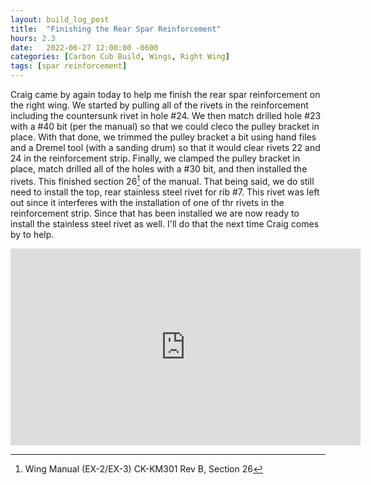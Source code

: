 ```yaml
---
layout: build_log_post
title:  "Finishing the Rear Spar Reinforcement"
hours: 2.3
date:   2022-06-27 12:00:00 -0600
categories: [Carbon Cub Build, Wings, Right Wing]
tags: [spar reinforcement]
---
```


Craig came by again today to help me finish the rear spar reinforcement on the right wing. We started by pulling all of the rivets in the reinforcement including the countersunk rivet in hole #24. We then match drilled hole #23 with a #40 bit (per the manual) so that we could cleco the pulley bracket in place. With that done, we trimmed the pulley bracket a bit using hand files and a Dremel tool (with a sanding drum) so that it would clear rivets 22 and 24 in the reinforcement strip. Finally, we clamped the pulley bracket in place, match drilled all of the holes with a #30 bit, and then installed the rivets. This finished section 26[^section-26-ref] of the manual. That being said, we do still need to install the top, rear stainless steel rivet for rib #7. This rivet was left out since it interferes with the installation of one of thr rivets in the reinforcement strip. Since that has been installed we are now ready to install the stainless steel rivet as well. I'll do that the next time Craig comes by to help.

<iframe width="560" height="315" src="https://www.youtube.com/embed/joicMdxKrFk" title="YouTube video player" frameborder="0" allow="accelerometer; autoplay; clipboard-write; encrypted-media; gyroscope; picture-in-picture" allowfullscreen></iframe>

[^section-26-ref]: Wing Manual (EX-2/EX-3) CK-KM301 Rev B, Section 26